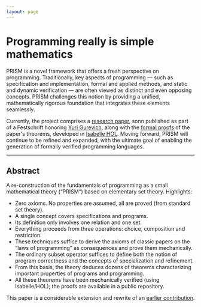 ```yaml
---
layout: page
---
```

# Programming really is simple mathematics
PRISM is a novel framework that offers a fresh perspective on programming. Traditionally, key aspects of programming — such as specification and implementation, formal and applied methods, and static and dynamic verification — are often viewed as distinct and even opposing concepts. PRISM challenges this notion by providing a unified, mathematically rigorous foundation that integrates these elements seamlessly.

Currently, the project comprises a [research paper](https://arxiv.org/abs/2502.17149), sonn published as part of a Festschrift honoring [Yuri Gurevich](https://web.eecs.umich.edu/~gurevich/), along with the [formal proofs](https://github.com/CI-CSE/PRISM/tree/main/Isabelle) of the paper's theorems, developed in [Isabelle HOL](https://isabelle.in.tum.de/). Moving forward, PRISM will continue to be refined and expanded, with the ultimate goal of enabling the generation of formally verified programming languages.

---
## Abstract
A re-construction of the fundamentals of programming as a small mathematical theory
(“PRISM”) based on elementary set theory. Highlights:
- Zero axioms. No properties are assumed, all are proved (from standard set theory).
- A single concept covers specifications and programs.
- Its definition only involves one relation and one set.
- Everything proceeds from three operations: choice, composition and restriction.
- These techniques suffice to derive the axioms of classic papers on the “laws of programming” as consequences and prove them mechanically.
- The ordinary subset operator suffices to define both the notion of program correctness
and the concepts of specialization and refinement.
- From this basis, the theory deduces dozens of theorems characterizing important
properties of programs and programming.
- All these theorems have been mechanically verified (using Isabelle/HOL); the proofs
are available in a public repository.
 
 This paper is a considerable extension and rewrite of an [earlier contribution](https://arxiv.org/abs/1507.00723).
